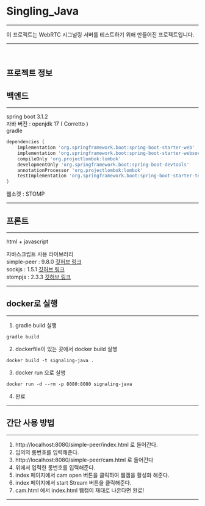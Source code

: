 Singling_Java
===============
***
이 프로젝트는 WebRTC 시그널링 서버를 테스트하기 위해 만들어진 프로젝트입니다.<br>
***
<br>

프로젝트 정보
--------
백엔드
----
***
spring boot 3.1.2 <br>
자바 버전 : openjdk 17 ( Corretto ) <br>
gradle 
```groovy
dependencies {
    implementation 'org.springframework.boot:spring-boot-starter-web'
    implementation 'org.springframework.boot:spring-boot-starter-websocket' // 시그널링 서버 구축을 위한 websocket
    compileOnly 'org.projectlombok:lombok'
    developmentOnly 'org.springframework.boot:spring-boot-devtools'
    annotationProcessor 'org.projectlombok:lombok'
    testImplementation 'org.springframework.boot:spring-boot-starter-test'
}
```
웹소켓 : STOMP

***
프론트
---
***
html + javascript

자바스크립트 사용 라이브러리<br>
simple-peer :  9.8.0 [깃허브 링크](https://github.com/feross/simple-peer)<br>
sockjs : 1.5.1 [깃허브 링크](https://github.com/sockjs/sockjs-client)<br>
stompjs : 2.3.3 [깃허브 링크](https://github.com/stomp-js/stompjs)
***

docker로 실행
---
***
1. gradle build 실행
```
gradle build
```
2. dockerfile이 있는 곳에서 docker build 실행
```
docker build -t signaling-java .
```
3. docker run 으로 실행
```
docker run -d --rm -p 8080:8080 signaling-java
```
4. 완료
***


간단 사용 방법
---
***
1. http://localhost:8080/simple-peer/index.html 로 들어간다.
2. 임의의 룸번호를 입력해준다.
3. http://localhost:8080/simple-peer/cam.html 로 들어간다
4. 위에서 입력한 룸번호를 입력해준다.
5. index 페이지에서 cam open 버튼을 클릭하여 웹캠을 활성화 해준다.
6. index 페이지에서 start Stream 버튼을 클릭해준다.
7. cam.html 에서 index.html 웹캠이 재대로 나온다면 완료!
***
